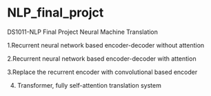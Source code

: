 # NLP_final_projct
DS1011-NLP Final Project Neural Machine Translation

1.Recurrent neural network based encoder-decoder without attention

2.Recurrent neural network based encoder-decoder with attention

3.Replace the recurrent encoder with  convolutional  based encoder

4. Transformer, fully self-attention translation system

